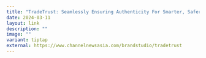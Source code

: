 ```yaml
---
title: "TradeTrust: Seamlessly Ensuring Authenticity For Smarter, Safer Trade"
date: 2024-03-11
layout: link
description: ""
image: ""
variant: tiptap
external: https://www.channelnewsasia.com/brandstudio/tradetrust
---
```

